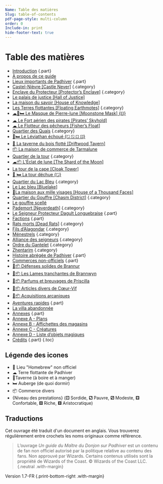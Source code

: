 ```yaml
---
Name: Table des matières
Slug: table-of-contents
pdf-page-style: multi-column
order: 0
Include-in: print
hide-footer-text: true
---
```


# Table des matières

- [Introduction](introduction) {.part}
- [À propos de ce guide](a-propos-de-ce-guide)
- [Lieux importants de Padhiver](locations-of-neverwinter) {.part}
- [Castel-Nièvre [Castle Never]](castel-nievre-castle-never) {.category}
- [Enclave du Protecteur [Protector’s Enclave]](enclave-du-protecteur-protectors-enclave) {.category}
- [Le palais de justice [Hall of Justice]](le-palais-de-justice-hall-of-justice)
- [La maison du savoir [House of Knowledge]](la-maison-du-savoir)
- [Les Terres flottantes [Floating Earthmotes]](les-terres-flottantes-floating-earthmotes) {.category}
- [☁🍴🛏 Le Masque de Pierre-lune [Moonstone Mask] {⚅}](le-masque-de-pierre-lune-moonstone-mask)
- [☁ Le Fort aérien des pirates [Pirates’ Skyhold]](fort-aerien-des-pirates-pirates-skyhold)
- [☁ Le Flotteur des pêcheurs [Fisher’s Float]](le-flotteur-des-pecheurs-fishers-float)
- [Quartier des Quais](quartier-des-quais) {.category}
- [🍴🛏 Le Léviathan échoué {⚁ ⚂ ⚃ ⚄}](le-leviathan-echoue)
- [🍴 La taverne du bois flotté [Driftwood Tavern]](la-taverne-du-bois-flotte-driftwood-tavern)
- [📦 La maison de commerce de Tarmalune](la-maison-de-commerce-de-tarmalune)
- [Quartier de la tour](quartier-de-la-tour) {.category}
- [☁📦 L’Éclat de lune [The Shard of the Moon]](leclat-de-lune-the-shard-of-the-moon)
- [La tour de la cape [Cloak Tower]](la-tour-de-la-cape-cloak-tower)
- [🍴 🛏 La tour déchue {⚁}](la-tour-dechue)
- [Quartier du Lac Bleu](quartier-du-lac-bleu) {.category}
- [Le Lac bleu [Bluelake]](lac-bleu-bluelake)
- [🍴La maison aux mille visages [House of a Thousand Faces]](la-maison-aux-mille-visages)
- [Quartier du Gouffre [Chasm District]](le-quartier-du-gouffre-chasm) {.category}
- [Le gouffre scellé](le-gouffre-scelle)
- [Pademort [Neverdeath]](pademort-neverdeath) {.category}
- [Le Seigneur Protecteur Dagult Longuebraise](lord-protector-neverember) {.part}
- [Factions](neverwinter-factions) {.part}
- [Rats morts [Dead Rats]](rats-morts-dead-rats) {.category}
- [Fils d’Alagondar](fils-dalagondar) {.category}
- [Ménestrels](menestrels) {.category}
- [Alliance des seigneurs](alliance-des-seigneurs) {.category}
- [Ordre du Gantelet](ordre-du-gantelet) {.category}
- [Zhentarim](zhentarim) {.category}
- [Histoire abrégée de Padhiver](history-of-neverwinter) {.part}
- [Commerces non-officiels](homebrew-locations) {.part}
- [🍺📦 Défenses solides de Brannur](aux-defenses-solides-de-brannur)
- [🍺📦 Les Lames tranchantes de Brannwyn](les-lames-tranchantes-de-brannwyn)
- [🍺📦 Parfums et breuvages de Priscilla](parfums-et-breuvages-de-priscilla)
- [🍺📦 Articles divers de Cœur-Vif](articles-divers-de-coeur-vif)
- [🍺📦 Acquisitions arcaniques](acquisitions-arcaniques)
- [Aventures rapides](quick-adventures) {.part}
- [La villa abandonnée](la-villa-abandonnee)
- [Annexes](appendix-a-maps-page) {.part}
- [Annexe A - Plans](appendix-a-maps)
- [Annexe B - Affichettes des magasins](appendix-b-point-of-interest-cards-page)
- [Annexe C - Créatures](appendix-c-creatures)
- [Annexe D - Liste d’objets magiques](magical-items-page)
- [Crédits](credits) {.part}
{.toc}

## Légende des icones
* 🍺 Lieu "Homebrew" non officiel
* ☁ Terre flottante de Padhiver
* 🍴Taverne (à boire et à manger)
* 🛏 Auberge (de quoi dormir)
* 📦 Commerce divers
* {Niveau des prestations} (**⚀** Sordide, **⚁** Pauvre, **⚂** Modeste, **⚃** Confortable, **⚄** Riche, **⚅** Aristocratique)

## Traductions
Cet ouvrage été traduit d'un document en anglais. Vous trouverez régulièrement entre crochets les noms originaux comme référence.

> L’ouvrage *Un guide du Maître du Donjon sur Padhiver* est un contenu de fan non officiel autorisé par la politique relative au contenu des fans. Non approuvé par Wizards. Certains contenus utilisés sont la propriété de Wizards of the Coast. © Wizards of the Coast LLC. {.neutral .with-margin}

Version 1.7-FR {.print-bottom-right .with-margin}